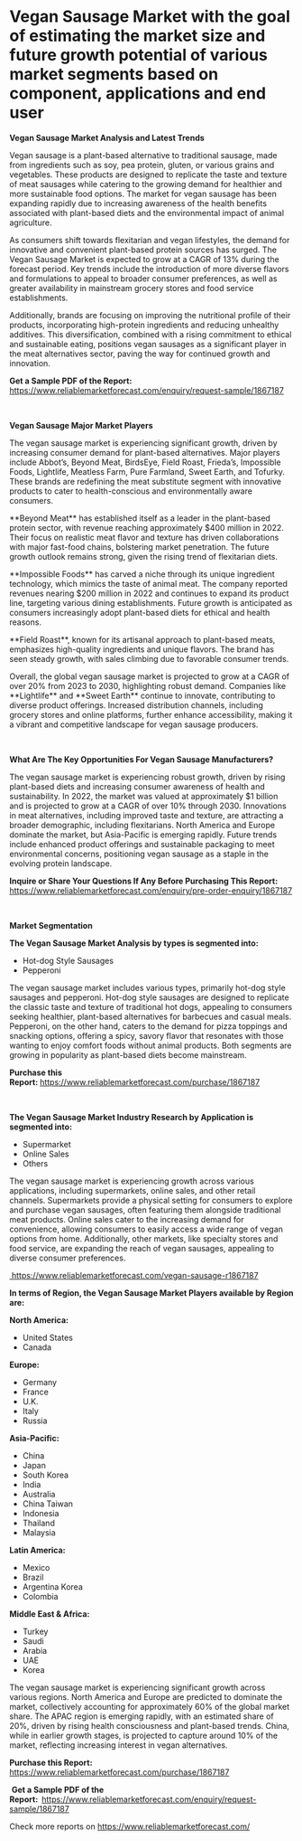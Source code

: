 <p><h1>Vegan Sausage Market with the goal of estimating the market size and future growth potential of various market segments based on component, applications and end user</h1></p><p><strong>Vegan Sausage Market Analysis and Latest Trends</strong></p>
<p><p>Vegan sausage is a plant-based alternative to traditional sausage, made from ingredients such as soy, pea protein, gluten, or various grains and vegetables. These products are designed to replicate the taste and texture of meat sausages while catering to the growing demand for healthier and more sustainable food options. The market for vegan sausage has been expanding rapidly due to increasing awareness of the health benefits associated with plant-based diets and the environmental impact of animal agriculture.</p><p>As consumers shift towards flexitarian and vegan lifestyles, the demand for innovative and convenient plant-based protein sources has surged. The Vegan Sausage Market is expected to grow at a CAGR of 13% during the forecast period. Key trends include the introduction of more diverse flavors and formulations to appeal to broader consumer preferences, as well as greater availability in mainstream grocery stores and food service establishments.</p><p>Additionally, brands are focusing on improving the nutritional profile of their products, incorporating high-protein ingredients and reducing unhealthy additives. This diversification, combined with a rising commitment to ethical and sustainable eating, positions vegan sausages as a significant player in the meat alternatives sector, paving the way for continued growth and innovation.</p></p>
<p><strong>Get a Sample PDF of the Report:&nbsp;</strong> <a href="https://www.reliablemarketforecast.com/enquiry/request-sample/1867187?utm_campaign=2392&utm_medium=2&utm_source=Github&utm_content=ia&utm_term=15022025&utm_id=vegan-sausage">https://www.reliablemarketforecast.com/enquiry/request-sample/1867187</a></p>
<p>&nbsp;</p>
<p><strong>Vegan Sausage Major Market Players</strong></p>
<p><p>The vegan sausage market is experiencing significant growth, driven by increasing consumer demand for plant-based alternatives. Major players include Abbot’s, Beyond Meat, BirdsEye, Field Roast, Frieda’s, Impossible Foods, Lightlife, Meatless Farm, Pure Farmland, Sweet Earth, and Tofurky. These brands are redefining the meat substitute segment with innovative products to cater to health-conscious and environmentally aware consumers.</p><p>**Beyond Meat** has established itself as a leader in the plant-based protein sector, with revenue reaching approximately $400 million in 2022. Their focus on realistic meat flavor and texture has driven collaborations with major fast-food chains, bolstering market penetration. The future growth outlook remains strong, given the rising trend of flexitarian diets.</p><p>**Impossible Foods** has carved a niche through its unique ingredient technology, which mimics the taste of animal meat. The company reported revenues nearing $200 million in 2022 and continues to expand its product line, targeting various dining establishments. Future growth is anticipated as consumers increasingly adopt plant-based diets for ethical and health reasons.</p><p>**Field Roast**, known for its artisanal approach to plant-based meats, emphasizes high-quality ingredients and unique flavors. The brand has seen steady growth, with sales climbing due to favorable consumer trends. </p><p>Overall, the global vegan sausage market is projected to grow at a CAGR of over 20% from 2023 to 2030, highlighting robust demand. Companies like **Lightlife** and **Sweet Earth** continue to innovate, contributing to diverse product offerings. Increased distribution channels, including grocery stores and online platforms, further enhance accessibility, making it a vibrant and competitive landscape for vegan sausage producers.</p></p>
<p>&nbsp;</p>
<p><strong>What Are The Key Opportunities For Vegan Sausage Manufacturers?</strong></p>
<p><p>The vegan sausage market is experiencing robust growth, driven by rising plant-based diets and increasing consumer awareness of health and sustainability. In 2022, the market was valued at approximately $1 billion and is projected to grow at a CAGR of over 10% through 2030. Innovations in meat alternatives, including improved taste and texture, are attracting a broader demographic, including flexitarians. North America and Europe dominate the market, but Asia-Pacific is emerging rapidly. Future trends include enhanced product offerings and sustainable packaging to meet environmental concerns, positioning vegan sausage as a staple in the evolving protein landscape.</p></p>
<p><strong>Inquire or Share Your Questions If Any Before Purchasing This Report:</strong> <a href="https://www.reliablemarketforecast.com/enquiry/pre-order-enquiry/1867187?utm_campaign=2392&utm_medium=2&utm_source=Github&utm_content=ia&utm_term=15022025&utm_id=vegan-sausage">https://www.reliablemarketforecast.com/enquiry/pre-order-enquiry/1867187</a></p>
<p>&nbsp;</p>
<p><strong>Market Segmentation</strong></p>
<p><strong>The Vegan Sausage Market Analysis by types is segmented into:</strong></p>
<p><ul><li>Hot-dog Style Sausages</li><li>Pepperoni</li></ul></p>
<p><p>The vegan sausage market includes various types, primarily hot-dog style sausages and pepperoni. Hot-dog style sausages are designed to replicate the classic taste and texture of traditional hot dogs, appealing to consumers seeking healthier, plant-based alternatives for barbecues and casual meals. Pepperoni, on the other hand, caters to the demand for pizza toppings and snacking options, offering a spicy, savory flavor that resonates with those wanting to enjoy comfort foods without animal products. Both segments are growing in popularity as plant-based diets become mainstream.</p></p>
<p><strong>Purchase this Report:&nbsp;</strong><a href="https://www.reliablemarketforecast.com/purchase/1867187?utm_campaign=2392&utm_medium=2&utm_source=Github&utm_content=ia&utm_term=15022025&utm_id=vegan-sausage">https://www.reliablemarketforecast.com/purchase/1867187</a></p>
<p>&nbsp;</p>
<p><strong>The Vegan Sausage Market Industry Research by Application is segmented into:</strong></p>
<p><ul><li>Supermarket</li><li>Online Sales</li><li>Others</li></ul></p>
<p><p>The vegan sausage market is experiencing growth across various applications, including supermarkets, online sales, and other retail channels. Supermarkets provide a physical setting for consumers to explore and purchase vegan sausages, often featuring them alongside traditional meat products. Online sales cater to the increasing demand for convenience, allowing consumers to easily access a wide range of vegan options from home. Additionally, other markets, like specialty stores and food service, are expanding the reach of vegan sausages, appealing to diverse consumer preferences.</p></p>
<p><a href="https://www.reliablemarketforecast.com/vegan-sausage-r1867187?utm_campaign=2392&utm_medium=2&utm_source=Github&utm_content=ia&utm_term=15022025&utm_id=vegan-sausage">&nbsp;https://www.reliablemarketforecast.com/vegan-sausage-r1867187</a></p>
<p><strong>In terms of Region, the Vegan Sausage Market Players available by Region are:</strong></p>
<p>
    <p> <strong> North America: </strong>
        <ul>
            <li>United States</li>
            <li>Canada</li>
        </ul>
        </p> 
    <p> <strong> Europe: </strong>
        <ul>
            <li>Germany</li>
            <li>France</li>
            <li>U.K.</li>
            <li>Italy</li>
            <li>Russia</li>
        </ul>
        </p> 
    <p> <strong> Asia-Pacific: </strong>
        <ul>
            <li>China</li>
            <li>Japan</li>
            <li>South Korea</li>
            <li>India</li>
            <li>Australia</li>
            <li>China Taiwan</li>
            <li>Indonesia</li>
            <li>Thailand</li>
            <li>Malaysia</li>
        </ul>
        </p> 
    <p> <strong> Latin America: </strong>
        <ul>
            <li>Mexico</li>
            <li>Brazil</li>
            <li>Argentina Korea</li>
            <li>Colombia</li>
        </ul>
        </p> 
    <p> <strong> Middle East & Africa: </strong>
        <ul>
            <li>Turkey</li>
            <li>Saudi</li>
            <li>Arabia</li>
            <li>UAE</li>
            <li>Korea</li>
        </ul>
    </p>
    </p>
<p><p>The vegan sausage market is experiencing significant growth across various regions. North America and Europe are predicted to dominate the market, collectively accounting for approximately 60% of the global market share. The APAC region is emerging rapidly, with an estimated share of 20%, driven by rising health consciousness and plant-based trends. China, while in earlier growth stages, is projected to capture around 10% of the market, reflecting increasing interest in vegan alternatives.</p></p>
<p><strong>Purchase this Report: </strong><a href="https://www.reliablemarketforecast.com/purchase/1867187?utm_campaign=2392&utm_medium=2&utm_source=Github&utm_content=ia&utm_term=15022025&utm_id=vegan-sausage">https://www.reliablemarketforecast.com/purchase/1867187</a></p>
<p>&nbsp;<strong>Get a Sample PDF of the Report:&nbsp;&nbsp;</strong><a href="https://www.reliablemarketforecast.com/enquiry/request-sample/1867187?utm_campaign=2392&utm_medium=2&utm_source=Github&utm_content=ia&utm_term=15022025&utm_id=vegan-sausage">https://www.reliablemarketforecast.com/enquiry/request-sample/1867187</a></p>
<p><strong></strong></p>
<p>Check more reports on <a href="https://www.reliablemarketforecast.com/?utm_campaign=2392&utm_medium=2&utm_source=Github&utm_content=ia&utm_term=15022025&utm_id=vegan-sausage">https://www.reliablemarketforecast.com/</a></p>